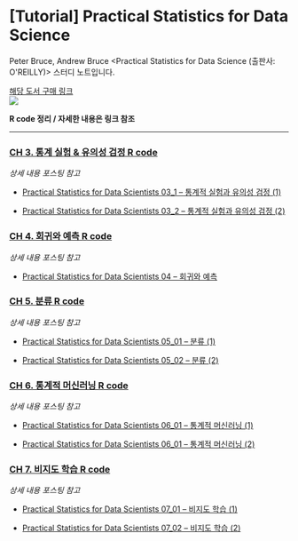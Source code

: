 # [Tutorial] Practical Statistics for Data Science

Peter Bruce, Andrew Bruce &lt;Practical Statistics for Data Science (출판사: O'REILLY)> 스터디 노트입니다.

[해당 도서 구매 링크](https://www.hanbit.co.kr/store/books/look.php?p_code=B2845507407) <br>
![](https://user-images.githubusercontent.com/42733230/79707950-104a6500-82f9-11ea-8218-a23055b6c949.jpg)

**R code 정리 / 자세한 내용은 링크 참조**

---
  
  
  ### [CH 3. 통계 실험 & 유의성 검정 R code](https://rpubs.com/ameliachoi/PSDS-CH03)
  
  *상세 내용 포스팅 참고*
  
  - [Practical Statistics for Data Scientists 03_1 – 통계적 실험과 유의성 검정 (1)](https://peeltheidea.space/statistics/statistics_for_ds/practical-statistics-for-data-scientists-03_1-%ed%86%b5%ea%b3%84%ec%a0%81-%ec%8b%a4%ed%97%98%ea%b3%bc-%ec%9c%a0%ec%9d%98%ec%84%b1-%ea%b2%80%ec%a0%95-1/)
  
  - [Practical Statistics for Data Scientists 03_2 – 통계적 실험과 유의성 검정 (2)](https://peeltheidea.space/statistics/statistics_for_ds/practical-statistics-for-data-scientists-03_2-%ed%86%b5%ea%b3%84%ec%a0%81-%ec%8b%a4%ed%97%98%ea%b3%bc-%ec%9c%a0%ec%9d%98%ec%84%b1-%ea%b2%80%ec%a0%95-2/)
  
  
  ### [CH 4. 회귀와 예측 R code](https://rpubs.com/ameliachoi/PSDS-CH04)
  
  *상세 내용 포스팅 참고*
  
  - [Practical Statistics for Data Scientists 04 – 회귀와 예측](https://peeltheidea.space/statistics/statistics_for_ds/practical-statistics-for-data-scientists-04-%ed%9a%8c%ea%b7%80%ec%99%80-%ec%98%88%ec%b8%a1/)
  
  
  ### [CH 5. 분류 R code](https://rpubs.com/ameliachoi/PSDS-CH05)
  
  *상세 내용 포스팅 참고*
  
  - [Practical Statistics for Data Scientists 05_01 – 분류 (1)](https://peeltheidea.space/statistics/practical-statistics-for-data-scientists-05_01-%eb%b6%84%eb%a5%98-1/)
  
  - [Practical Statistics for Data Scientists 05_02 – 분류 (2)](https://peeltheidea.space/statistics/practical-statistics-for-data-scientists-05_02-%eb%b6%84%eb%a5%98-2/)
  
  
  ### [CH 6. 통계적 머신러닝 R code](https://rpubs.com/ameliachoi/PSDS-CH06)
  
  *상세 내용 포스팅 참고*
  
  - [Practical Statistics for Data Scientists 06_01 – 통계적 머신러닝 (1)](https://peeltheidea.space/statistics/statistics_for_ds/practical-statistics-for-data-scientists-06_01-%ed%86%b5%ea%b3%84%ec%a0%81-%eb%a8%b8%ec%8b%a0%eb%9f%ac%eb%8b%9d-1/)
  
  - [Practical Statistics for Data Scientists 06_01 – 통계적 머신러닝 (2)](https://peeltheidea.space/statistics/statistics_for_ds/practical-statistics-for-data-scientists-06_02-%ed%86%b5%ea%b3%84%ec%a0%81-%eb%a8%b8%ec%8b%a0%eb%9f%ac%eb%8b%9d-2/)

  
  ### [CH 7. 비지도 학습 R code](https://rpubs.com/ameliachoi/PSDS-CH07)
  
  *상세 내용 포스팅 참고*
  
  - [Practical Statistics for Data Scientists 07_01 – 비지도 학습 (1)](https://peeltheidea.space/statistics/practical-statistics-for-data-scientists-07_01-%eb%b9%84%ec%a7%80%eb%8f%84-%ed%95%99%ec%8a%b5-1/)
  
  - [Practical Statistics for Data Scientists 07_02 – 비지도 학습 (2)](https://peeltheidea.space/statistics/practical-statistics-for-data-scientists-07_02-%eb%b9%84%ec%a7%80%eb%8f%84-%ed%95%99%ec%8a%b5-2/)
